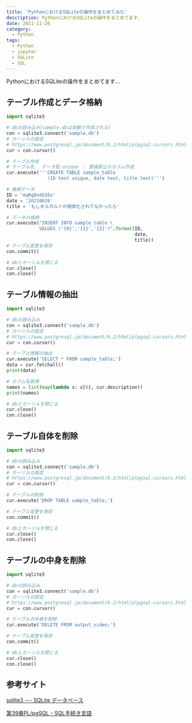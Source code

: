 ```yaml
---
title: 'PythonにおけるSQLiteの操作をまとめてみた'
description: PythonにおけるSQLiteの操作をまとめてます．
date: 2021-11-26
category: 
  - Python
tags:
  - Python
  - jupyter
  - SQLite
  - SQL
---
```


PythonにおけるSQLiteの操作をまとめてます．．<br>

<!-- more -->

<ClientOnly>
  <CallInArticleAdsense />
</ClientOnly>







## テーブル作成とデータ格納

```python
import sqlite3

# dbの読み込み(sample.dbは自動で作成される)
con = sqlite3.connect('sample.db')
# カーソルの設定
# https://www.postgresql.jp/document/9.2/html/plpgsql-cursors.html
cur = con.cursor()

# テーブル作成
# テーブル名 　データ型 unique　: 重複禁止のカラム作成
cur.execute('''CREATE TABLE sample_table
               (ID text unique, date text, title text)''')

# 格納データ
ID = 'mqRgDodGSEo'
date = '20210626'
title = 'もしギルガルドが弱体化されてなかったら'

# データの格納
cur.execute("INSERT INTO sample_table \
            VALUES ('{0}','{1}','{2}')".format(ID,
                                               date,
                                               title))
# テーブル変更を保存
con.commit()

# dbとカーソルを閉じる
cur.close()
con.close()
```

## テーブル情報の抽出

```python
import sqlite3

# dbの読み込み
con = sqlite3.connect('sample.db')
# カーソルの設定
# https://www.postgresql.jp/document/9.2/html/plpgsql-cursors.html
cur = con.cursor()

# テーブル情報の抽出
cur.execute('SELECT * FROM sample_table;')
data = cur.fetchall()
print(data)

# カラム名取得
names = list(map(lambda x: x[0], cur.description))
print(names)

# dbとカーソルを閉じる
cur.close()
con.close()
```

## テーブル自体を削除

```python
import sqlite3

# dbの読み込み
con = sqlite3.connect('sample.db')
# カーソルの設定
# https://www.postgresql.jp/document/9.2/html/plpgsql-cursors.html
cur = con.cursor()

# テーブルの削除
cur.execute('DROP TABLE sample_table;')

# テーブル変更を保存
con.commit()

# dbとカーソルを閉じる
cur.close()
con.close()
```

## テーブルの中身を削除

```python
import sqlite3

# dbの読み込み
con = sqlite3.connect('sample.db')
# カーソルの設定
# https://www.postgresql.jp/document/9.2/html/plpgsql-cursors.html
cur = con.cursor()

# テーブルの中身を削除
cur.execute('DELETE FROM output_video;')

# テーブル変更を保存
con.commit()

# dbとカーソルを閉じる
cur.close()
con.close()
```

## 参考サイト
[sqlite3 --- SQLite データベース](https://docs.python.org/ja/3/library/sqlite3.html)

[第39章PL/pgSQL - SQL手続き言語](https://www.postgresql.jp/document/9.2/html/plpgsql-cursors.html)





<ClientOnly>
  <CallInArticleAdsense />
</ClientOnly>
